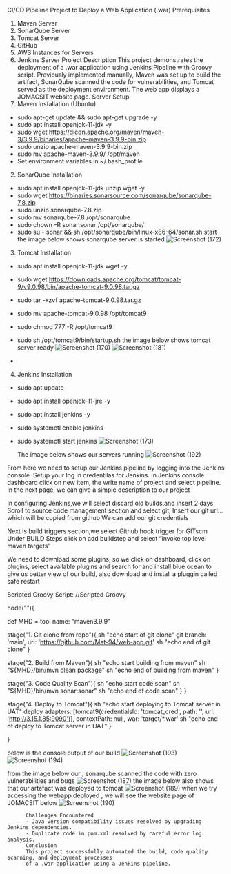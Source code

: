 CI/CD Pipeline Project to Deploy a Web Application (.war)
Prerequisites
1. Maven Server
2. SonarQube Server
3. Tomcat Server
4. GitHub
5. AWS Instances for Servers
6. Jenkins Server
Project Description
This project demonstrates the deployment of a .war application using Jenkins Pipeline with Groovy script.
Previously implemented manually, Maven was set up to build the artifact, SonarQube scanned the code for
vulnerabilities, and Tomcat served as the deployment environment. The web app displays a JOMACSIT
website page.
Server Setup
1. Maven Installation (Ubuntu)
- sudo apt-get update && sudo apt-get upgrade -y
- sudo apt install openjdk-11-jdk -y
- sudo wget https://dlcdn.apache.org/maven/maven-3/3.9.9/binaries/apache-maven-3.9.9-bin.zip
- sudo unzip apache-maven-3.9.9-bin.zip
- sudo mv apache-maven-3.9.9/ /opt/maven
- Set environment variables in ~/.bash_profile
2. SonarQube Installation
- sudo apt install openjdk-11-jdk unzip wget -y
- sudo wget https://binaries.sonarsource.com/sonarqube/sonarqube-7.8.zip
- sudo unzip sonarqube-7.8.zip
- sudo mv sonarqube-7.8 /opt/sonarqube
- sudo chown -R sonar:sonar /opt/sonarqube/
- sudo su - sonar && sh /opt/sonarqube/bin/linux-x86-64/sonar.sh start
  the image below shows sonarqube server is started
  ![Screenshot (172)](https://github.com/user-attachments/assets/f876504b-9571-434f-a760-f5e83367834f)

 
3. Tomcat Installation
- sudo apt install openjdk-11-jdk wget -y
- sudo wget https://downloads.apache.org/tomcat/tomcat-9/v9.0.98/bin/apache-tomcat-9.0.98.tar.gz
- sudo tar -xzvf apache-tomcat-9.0.98.tar.gz
- sudo mv apache-tomcat-9.0.98 /opt/tomcat9
- sudo chmod 777 -R /opt/tomcat9
- sudo sh /opt/tomcat9/bin/startup.sh
 the image below shows tomcat server ready
  ![Screenshot (170)](https://github.com/user-attachments/assets/8a7c4191-9668-4973-82dc-71f64150eaff)
![Screenshot (181)](https://github.com/user-attachments/assets/ba4c15d8-f83f-4fee-a9df-a6efc3294f39)

- 
4. Jenkins Installation
- sudo apt update
- sudo apt install openjdk-11-jre -y
- sudo apt install jenkins -y
- sudo systemctl enable jenkins
- sudo systemctl start jenkins
  ![Screenshot (173)](https://github.com/user-attachments/assets/57e242c3-8fa1-4fe5-b672-110364877fee)

  The image below shows our servers running
![Screenshot (192)](https://github.com/user-attachments/assets/c349f1dc-23e8-4b7d-bf5c-fba19185874a)


From here we need to setup our Jenkins pipeline by logging into the Jenkins console. Setup your log in credentilas for Jenkins. In Jenkins console dashboard click on new item, the write name of project and select pipeline. In the next page, we can give a simple description to our project

In configuring Jenkins,we will select discard old builds,and insert 2 days
 Scroll to source code management section and select git, 
Insert our git url… which will be copied from github
 We can add our git credentials

Next is build triggers section,we select Github hook trigger for GITscm
 Under BUILD Steps click on add buildstep and select “invoke top level maven targets”

We need to download some plugins, so we click on dashboard, click on plugins, select available plugins and search for and install blue ocean to give us better view of our build, also download and  install a pluggin called safe restart 


Scripted Groovy Script:
//Scripted Groovy

node(""){
 
 def MHD = tool name: "maven3.9.9"
  
  stage("1. Git clone from repo"){
     sh "echo start of git clone"
     git branch: 'main', url: 'https://github.com/Mat-94/web-app.git'
     sh "echo end of git clone"
   }
   
   stage("2. Build from Maven"){
       sh "echo start building from maven"
       sh "${MHD}/bin/mvn clean package"
       sh "echo end of building from maven"
   }
   
   stage("3. Code Quality Scan"){
       sh "echo start code scan"
       sh "${MHD}/bin/mvn sonar:sonar"
       sh "echo end of code scan"
   }
   }

   
   stage("4. Deploy to Tomcat"){
       sh "echo start deploying to Tomcat server in UAT"
       deploy adapters: [tomcat9(credentialsId: 'tomcat_cred', path: '', url: 'http://3.15.1.85:9090')], contextPath: null, war: 'target/*.war'
       sh "echo end of deploy to Tomcat server in UAT"
   }
       
}

below is the console output of our build
![Screenshot (193)](https://github.com/user-attachments/assets/66d1a5a9-a724-49fe-ad18-caa8230d7999) 
![Screenshot (194)](https://github.com/user-attachments/assets/f0abd0d7-0d7d-4f63-84ca-f8f83f69292a)

from the image below our , sonarqube scanned the code with zero vulnerabilities and bugs
![Screenshot (187)](https://github.com/user-attachments/assets/06469a27-f788-4cdb-971a-bf69c210b6bc)
the image below also shows that our artefact was deployed to tomcat
![Screenshot (189)](https://github.com/user-attachments/assets/afe806d3-791b-4840-955c-b32a957a51a0) 
when we try accessing the webapp deployed , we will see the website page of JOMACSIT below
![Screenshot (190)](https://github.com/user-attachments/assets/6ddd6089-24fc-441b-815e-a73aa36ee793)




       
	      Challenges Encountered
	      - Java version compatibility issues resolved by upgrading Jenkins dependencies.
	      - Duplicate code in pom.xml resolved by careful error log analysis.
	      Conclusion
	      This project successfully automated the build, code quality scanning, and deployment processes
	      of a .war application using a Jenkins pipeline.
